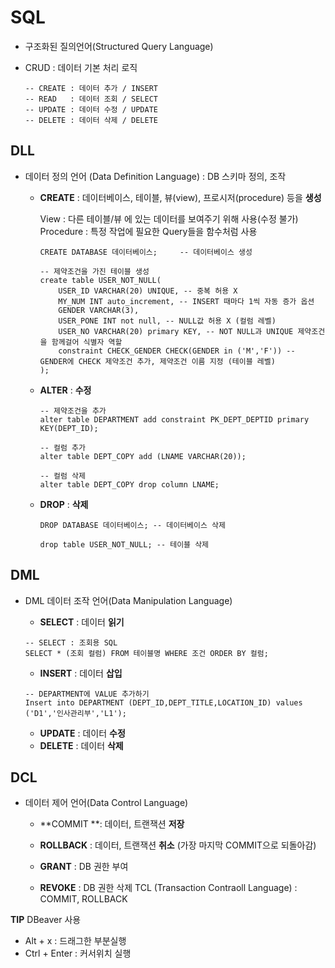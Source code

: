 # SQL

- 구조화된 질의언어(Structured Query Language)

- CRUD : 데이터 기본 처리 로직

  ```mysql
  -- CREATE : 데이터 추가 / INSERT
  -- READ   : 데이터 조회 / SELECT
  -- UPDATE : 데이터 수정 / UPDATE
  -- DELETE : 데이터 삭제 / DELETE
  ```

## DLL 

- 데이터 정의 언어 (Data Definition Language) : DB 스키마 정의, 조작
  - **CREATE** : 데이터베이스, 테이블, 뷰(view), 프로시저(procedure) 등을 **생성**
  
    View : 다른 테이블/뷰 에 있는 데이터를 보여주기 위해 사용(수정 불가)
    Procedure : 특정 작업에 필요한 Query들을 함수처럼 사용
  
    ```mysql
    CREATE DATABASE 데이터베이스;     -- 데이터베이스 생성
    
    -- 제약조건을 가진 테이블 생성
    create table USER_NOT_NULL( 
        USER_ID VARCHAR(20) UNIQUE, -- 중복 허용 X
        MY_NUM INT auto_increment, -- INSERT 때마다 1씩 자동 증가 옵션
        GENDER VARCHAR(3),
        USER_PONE INT not null, -- NULL값 허용 X (컬럼 레벨)
        USER_NO VARCHAR(20) primary KEY, -- NOT NULL과 UNIQUE 제약조건을 함께걸어 식별자 역할
        constraint CHECK_GENDER CHECK(GENDER in ('M','F')) -- GENDER에 CHECK 제약조건 추가, 제약조건 이름 지정 (테이블 레벨)
    );
    ```
  
  - **ALTER** : **수정**
  
    ```mysql
    -- 제약조건을 추가
    alter table DEPARTMENT add constraint PK_DEPT_DEPTID primary KEY(DEPT_ID);
    
    -- 컬럼 추가
    alter table DEPT_COPY add (LNAME VARCHAR(20));
    
    -- 컬럼 삭제
    alter table DEPT_COPY drop column LNAME;
    ```
  
  - **DROP** : **삭제**
  
    ```mysql
    DROP DATABASE 데이터베이스; -- 데이터베이스 삭제
    
    drop table USER_NOT_NULL; -- 테이블 삭제
    ```
  
    

## DML

- DML 데이터 조작 언어(Data Manipulation Language)
  
  - **SELECT** : 데이터 **읽기**
  
  ```mysql
  -- SELECT : 조회용 SQL
  SELECT * (조회 컬럼) FROM 테이블명 WHERE 조건 ORDER BY 컬럼;
  ```
  
  - **INSERT** : 데이터 **삽입**
  
  ```mysql
  -- DEPARTMENT에 VALUE 추가하기
  Insert into DEPARTMENT (DEPT_ID,DEPT_TITLE,LOCATION_ID) values ('D1','인사관리부','L1');
  ```
  
  - **UPDATE** : 데이터 **수정**
  - **DELETE** : 데이터 **삭제**

## DCL 

- 데이터 제어 언어(Data Control Language)

  - **COMMIT **: 데이터, 트랜잭션 **저장**

  - **ROLLBACK** : 데이터, 트랜잭션 **취소** (가장 마지막 COMMIT으로 되돌아감)

  - **GRANT** : DB 권한 부여

  - **REVOKE** : DB 권한 삭제
      TCL (Transaction Contraoll Language) : COMMIT, ROLLBACK



**TIP** DBeaver 사용

- Alt + x : 드래그한 부분실행
- Ctrl + Enter : 커서위치 실행